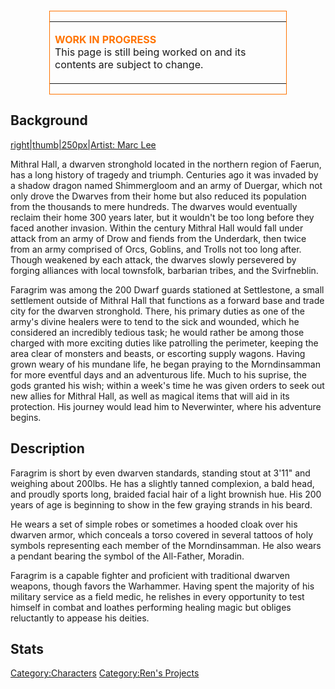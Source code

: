 <div class="noprint" style="clear:both; float:none; border:1px solid #FF7300;width:75%;margin: 20px auto;">

<table>
<tbody>
<tr class="odd">
<td><p><span style="color: #FF7300"><strong>WORK IN PROGRESS</strong></span><br />
This page is still being worked on and its contents are subject to change.</p></td>
</tr>
</tbody>
</table>

</div>

## **Background**

[right|thumb|250px|Artist: Marc Lee](/File:Faragrim.jpg "wikilink")

Mithral Hall, a dwarven stronghold located in the northern region of
Faerun, has a long history of tragedy and triumph. Centuries ago it was
invaded by a shadow dragon named Shimmergloom and an army of Duergar,
which not only drove the Dwarves from their home but also reduced its
population from the thousands to mere hundreds. The dwarves would
eventually reclaim their home 300 years later, but it wouldn't be too
long before they faced another invasion. Within the century Mithral Hall
would fall under attack from an army of Drow and fiends from the
Underdark, then twice from an army comprised of Orcs, Goblins, and
Trolls not too long after. Though weakened by each attack, the dwarves
slowly persevered by forging alliances with local townsfolk, barbarian
tribes, and the Svirfneblin.

Faragrim was among the 200 Dwarf guards stationed at Settlestone, a
small settlement outside of Mithral Hall that functions as a forward
base and trade city for the dwarven stronghold. There, his primary
duties as one of the army's divine healers were to tend to the sick and
wounded, which he considered an incredibly tedious task; he would rather
be among those charged with more exciting duties like patrolling the
perimeter, keeping the area clear of monsters and beasts, or escorting
supply wagons. Having grown weary of his mundane life, he began praying
to the Morndinsamman for more eventful days and an adventurous life.
Much to his suprise, the gods granted his wish; within a week's time he
was given orders to seek out new allies for Mithral Hall, as well as
magical items that will aid in its protection. His journey would lead
him to Neverwinter, where his adventure begins.

## **Description**

Faragrim is short by even dwarven standards, standing stout at 3'11" and
weighing about 200lbs. He has a slightly tanned complexion, a bald head,
and proudly sports long, braided facial hair of a light brownish hue.
His 200 years of age is beginning to show in the few graying strands in
his beard.

He wears a set of simple robes or sometimes a hooded cloak over his
dwarven armor, which conceals a torso covered in several tattoos of holy
symbols representing each member of the Morndinsamman. He also wears a
pendant bearing the symbol of the All-Father, Moradin.

Faragrim is a capable fighter and proficient with traditional dwarven
weapons, though favors the Warhammer. Having spent the majority of his
military service as a field medic, he relishes in every opportunity to
test himself in combat and loathes performing healing magic but obliges
reluctantly to appease his deities.

## **Stats**

[Category:Characters](/Category:Characters "wikilink") [Category:Ren's
Projects](/Category:Ren's_Projects "wikilink")